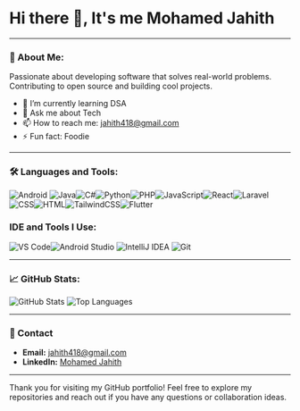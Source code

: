 # Hi there 👋, It's me Mohamed Jahith
---

### 💫 About Me:
Passionate about developing software that solves real-world problems. Contributing to open source and building cool projects.

- 🌱 I’m currently learning DSA
- 💬 Ask me about Tech
- 📫 How to reach me: jahith418@gmail.com
- ⚡ Fun fact: Foodie 

---

### 🛠️ Languages and Tools:
![Android](https://img.icons8.com/?size=100&id=17836&format=png&color=000000)
![Java](https://img.icons8.com/?size=100&id=13679&format=png&color=000000)![C#](https://img.icons8.com/?size=100&id=Fycm8TUhWmFU&format=png&color=000000)![Python](https://img.icons8.com/?size=100&id=13441&format=png&color=000000)![PHP](https://img.icons8.com/?size=100&id=fAMVO_fuoOuC&format=png&color=000000)![JavaScript](https://img.icons8.com/?size=100&id=PXTY4q2Sq2lG&format=png&color=000000)![React](https://img.icons8.com/?size=100&id=123603&format=png&color=000000)![Laravel](https://img.icons8.com/?size=100&id=UG5EO81XNkPs&format=png&color=000000)![CSS](https://img.icons8.com/?size=100&id=21278&format=png&color=000000)![HTML](https://img.icons8.com/?size=100&id=20909&format=png&color=000000)![TailwindCSS](https://img.icons8.com/?size=100&id=CIAZz2CYc6Kc&format=png&color=000000)![Flutter](https://img.icons8.com/?size=100&id=7I3BjCqe9rjG&format=png&color=000000)

### IDE and Tools I Use:


![VS Code](https://img.shields.io/badge/Visual_Studio_Code-0078d7?style=for-the-badge&logo=visual-studio-code&logoColor=white)![Android Studio](https://img.shields.io/badge/Android%20Studio-3DDC84?style=for-the-badge&logo=android-studio&logoColor=white)
![IntelliJ IDEA](https://img.shields.io/badge/IntelliJ_IDEA-000000?style=for-the-badge&logo=intellij-idea&logoColor=white)
![Git](https://img.shields.io/badge/Git-F05032?style=for-the-badge&logo=git&logoColor=white)


---

### 📈 GitHub Stats:

![GitHub Stats](https://github-readme-stats.vercel.app/api?username=yourusername&show_icons=true&theme=dracula)
![Top Languages](https://github-readme-stats.vercel.app/api/top-langs/?username=yourusername&layout=compact&theme=dracula)

---

### 📝 Contact

- **Email:** [jahith418@gmail.com](mailto:your.jahith418@gmail.com)
- **LinkedIn:** [Mohamed Jahith](https://https://www.linkedin.com/in/mohamed-jahith-abb496250)


---

Thank you for visiting my GitHub portfolio! Feel free to explore my repositories and reach out if you have any questions or collaboration ideas.
